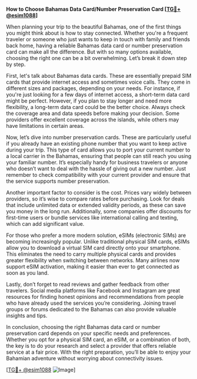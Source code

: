 **How to Choose Bahamas Data Card/Number Preservation Card [[TG💪+ @esim1088](https://t.me/s/esim1088)]**

When planning your trip to the beautiful Bahamas, one of the first things you might think about is how to stay connected. Whether you're a frequent traveler or someone who just wants to keep in touch with family and friends back home, having a reliable Bahamas data card or number preservation card can make all the difference. But with so many options available, choosing the right one can be a bit overwhelming. Let’s break it down step by step.

First, let's talk about Bahamas data cards. These are essentially prepaid SIM cards that provide internet access and sometimes voice calls. They come in different sizes and packages, depending on your needs. For instance, if you're just looking for a few days of internet access, a short-term data card might be perfect. However, if you plan to stay longer and need more flexibility, a long-term data card could be the better choice. Always check the coverage area and data speeds before making your decision. Some providers offer excellent coverage across the islands, while others may have limitations in certain areas.

Now, let’s dive into number preservation cards. These are particularly useful if you already have an existing phone number that you want to keep active during your trip. This type of card allows you to port your current number to a local carrier in the Bahamas, ensuring that people can still reach you using your familiar number. It’s especially handy for business travelers or anyone who doesn’t want to deal with the hassle of giving out a new number. Just remember to check compatibility with your current provider and ensure that the service supports number preservation.

Another important factor to consider is the cost. Prices vary widely between providers, so it’s wise to compare rates before purchasing. Look for deals that include unlimited data or extended validity periods, as these can save you money in the long run. Additionally, some companies offer discounts for first-time users or bundle services like international calling and texting, which can add significant value.

For those who prefer a more modern solution, eSIMs (electronic SIMs) are becoming increasingly popular. Unlike traditional physical SIM cards, eSIMs allow you to download a virtual SIM card directly onto your smartphone. This eliminates the need to carry multiple physical cards and provides greater flexibility when switching between networks. Many airlines now support eSIM activation, making it easier than ever to get connected as soon as you land.

Lastly, don’t forget to read reviews and gather feedback from other travelers. Social media platforms like Facebook and Instagram are great resources for finding honest opinions and recommendations from people who have already used the services you’re considering. Joining travel groups or forums dedicated to the Bahamas can also provide valuable insights and tips.

In conclusion, choosing the right Bahamas data card or number preservation card depends on your specific needs and preferences. Whether you opt for a physical SIM card, an eSIM, or a combination of both, the key is to do your research and select a provider that offers reliable service at a fair price. With the right preparation, you’ll be able to enjoy your Bahamian adventure without worrying about connectivity issues.

[[TG💪+ @esim1088](https://t.me/s/esim1088) ![Image](https://i.postimg.cc/Y0z9fWf4/image.png)]